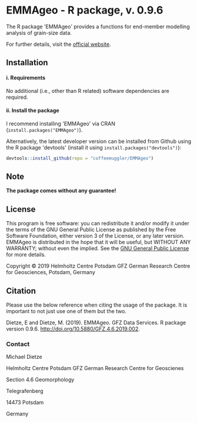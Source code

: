 # EMMAgeo - R package, v. 0.9.6

The R package 'EMMAgeo' provides a functions for end-member modelling analysis of grain-size data.

For further details, visit the  [official website](http://micha-dietze.de/pages/emmageo.html).

## Installation

#### i. Requirements

No additional (i.e., other than R related) software dependencies are required.

#### ii. Install the package

I recommend installing 'EMMAgeo' via CRAN (`install.packages("EMMAgeo")`).

Alternatively, the latest developer version can be installed from Github using the R package 'devtools' (install it using `install.packages("devtools")`):

```r
devtools::install_github(repo = "coffeemuggler/EMMAgeo")
```

## Note

**The package comes without any guarantee!**

## License

This program is free software: you can redistribute it and/or modify it under the terms of the GNU General Public License as published by the Free Software Foundation, either version 3 of the License, or any later version. EMMAgeo is distributed in the hope that it will be useful, but WITHOUT ANY WARRANTY; without even the implied. See the [GNU General Public License](https://github.com/coffeemuggler/EMMAgeo/blob/master/LICENSE.txt) for more details.

Copyright © 2019 Helmholtz Centre Potsdam GFZ German Research Centre for Geosciences, Potsdam, Germany

## Citation

Please use the below reference when citing the usage of the package. It is important to not just use one of them but the two.

Dietze, E and Dietze, M. (2019). EMMAgeo. GFZ Data Services. R package version 0.9.6. http://doi.org/10.5880/GFZ.4.6.2019.002.

### Contact

Michael Dietze 


Helmholtz Centre Potsdam GFZ German Research Centre for Geoscienes 

Section 4.6 Geomorphology

Telegrafenberg

14473 Potsdam

Germany
